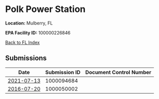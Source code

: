 # Polk Power Station

**Location:** Mulberry, FL

**EPA Facility ID:** 100000226846

[Back to FL Index](../../index.md)

## Submissions

| Date | Submission ID | Document Control Number |
|------|--------------|-------------------------|
| [2021-07-13](submissions/1000094684.md) | 1000094684 |  |
| [2016-07-20](submissions/1000050002.md) | 1000050002 |  |
